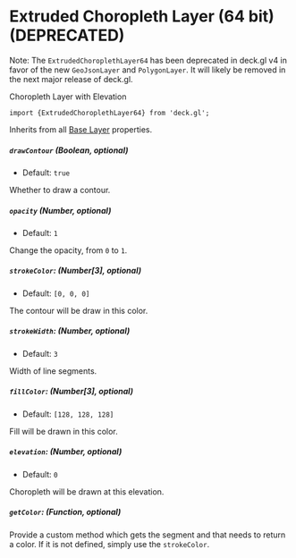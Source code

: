 # Extruded Choropleth Layer (64 bit) **(DEPRECATED)**

Note: The `ExtrudedChoroplethLayer64` has been deprecated in deck.gl v4 in favor
of the new `GeoJsonLayer` and `PolygonLayer`. It will likely be removed in the
next major release of deck.gl.

Choropleth Layer with Elevation

    import {ExtrudedChoroplethLayer64} from 'deck.gl';

Inherits from all [Base Layer](/docs/layers/base-layer.md) properties.

##### `drawContour` (Boolean, optional)

- Default: `true`

Whether to draw a contour.

##### `opacity` (Number, optional)

- Default: `1`

Change the opacity, from `0` to `1`.

##### `strokeColor`: (Number[3], optional)

- Default: `[0, 0, 0]`

The contour will be draw in this color.

##### `strokeWidth`: (Number, optional)

- Default: `3`

Width of line segments.

##### `fillColor`: (Number[3], optional)

- Default: `[128, 128, 128]`

Fill will be drawn in this color.

##### `elevation`: (Number, optional)

- Default: `0`

Choropleth will be drawn at this elevation.

##### `getColor`: (Function, optional)

Provide a custom method which gets the segment and that needs to return a color.
If it is not defined, simply use the `strokeColor`.
